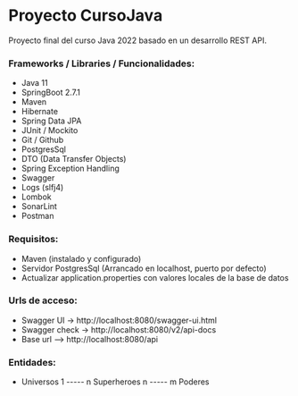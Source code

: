 # Proyecto CursoJava

Proyecto final del curso Java 2022 basado en un desarrollo REST API.

### Frameworks / Libraries / Funcionalidades:
  * Java 11
  * SpringBoot 2.7.1
  * Maven 
  * Hibernate
  * Spring Data JPA
  * JUnit / Mockito
  * Git / Github
  * PostgresSql
  * DTO (Data Transfer Objects)
  * Spring Exception Handling
  * Swagger
  * Logs (slfj4)
  * Lombok
  * SonarLint
  * Postman
  
### Requisitos:
  * Maven (instalado y configurado)
  * Servidor PostgresSql (Arrancado en localhost, puerto por defecto)
  * Actualizar application.properties con valores locales de la base de datos
  
### Urls de acceso:
  * Swagger UI -> http://localhost:8080/swagger-ui.html
  * Swagger check -> http://localhost:8080/v2/api-docs
  * Base url --> http://localhost:8080/api
  
### Entidades:
  *    Universos 1 ----- n Superheroes n ----- m Poderes
